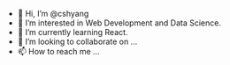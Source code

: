 - 👋 Hi, I’m @cshyang
- 👀 I’m interested in Web Development and Data Science.
- 🌱 I’m currently learning React.
- 💞️ I’m looking to collaborate on ...
- 📫 How to reach me ...

<!---
cshyang/cshyang is a ✨ special ✨ repository because its `README.md` (this file) appears on your GitHub profile.
You can click the Preview link to take a look at your changes.
--->
